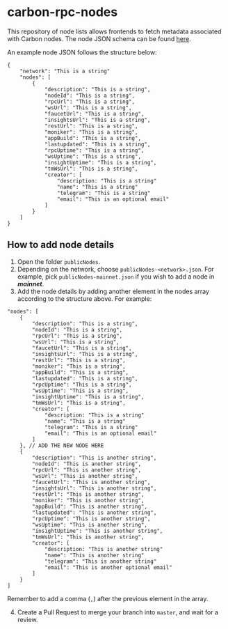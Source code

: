 # carbon-rpc-nodes

This repository of node lists allows frontends to fetch metadata associated with Carbon nodes.
The node JSON schema can be found [here](/node.schema.json).

An example node JSON follows the structure below:

```
{
    "network": "This is a string"
    "nodes": [
        {
            "description": "This is a string",
            "nodeId": "This is a string",
            "rpcUrl": "This is a string",
            "wsUrl": "This is a string",
            "faucetUrl": "This is a string",
            "insightsUrl": "This is a string",
            "restUrl": "This is a string",
            "moniker": "This is a string",
            "appBuild": "This is a string",
            "lastupdated": "This is a string",
            "rpcUptime": "This is a string",
            "wsUptime": "This is a string",
            "insightUptime": "This is a string",
            "tmWsUrl": "This is a string",
            "creator": [
                "description: "This is a string"
                "name": "This is a string"
                "telegram": "This is a string"
                "email": "This is an optional email"
            ]
        }
    ]
}
```

## How to add node details
1. Open the folder `publicNodes`.
2. Depending on the network, choose `publicNodes-<network>.json`. For example, pick `publicNodes-mainnet.json` if you wish to add a node in ***mainnet***.
3. Add the node details by adding another element in the nodes array according to the structure above. For example:

```
"nodes": [
    {
        "description": "This is a string",
        "nodeId": "This is a string",
        "rpcUrl": "This is a string",
        "wsUrl": "This is a string",
        "faucetUrl": "This is a string",
        "insightsUrl": "This is a string",
        "restUrl": "This is a string",
        "moniker": "This is a string",
        "appBuild": "This is a string",
        "lastupdated": "This is a string",
        "rpcUptime": "This is a string",
        "wsUptime": "This is a string",
        "insightUptime": "This is a string",
        "tmWsUrl": "This is a string",
        "creator": [
            "description: "This is a string"
            "name": "This is a string"
            "telegram": "This is a string"
            "email": "This is an optional email"
        ]
    }, // ADD THE NEW NODE HERE
    {
        "description": "This is another string",
        "nodeId": "This is another string",
        "rpcUrl": "This is another string",
        "wsUrl": "This is another string",
        "faucetUrl": "This is another string",
        "insightsUrl": "This is another string",
        "restUrl": "This is another string",
        "moniker": "This is another string",
        "appBuild": "This is another string",
        "lastupdated": "This is another string",
        "rpcUptime": "This is another string",
        "wsUptime": "This is another string",
        "insightUptime": "This is another string",
        "tmWsUrl": "This is another string",
        "creator": [
            "description: "This is another string"
            "name": "This is another string"
            "telegram": "This is another string"
            "email": "This is another optional email"
        ]
    }
]
```

Remember to add a comma (`,`) after the previous element in the array.

4. Create a Pull Request to merge your branch into `master`, and wait for a review.